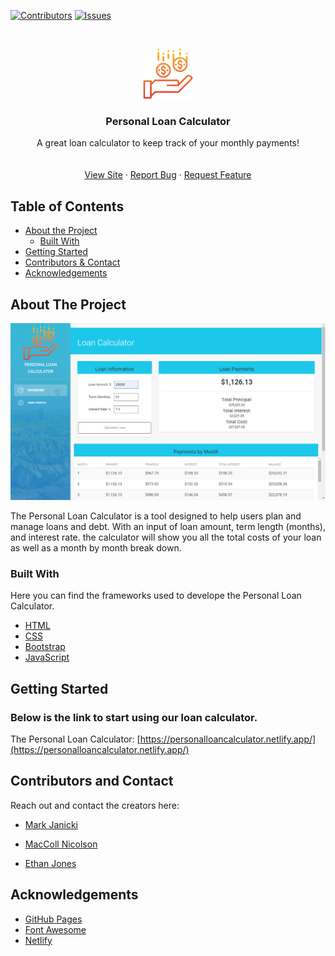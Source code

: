 <!--
*** Thanks for checking out this README Template. If you have a suggestion that would
*** make this better, please fork the repo and create a pull request or simply open
*** an issue with the tag "enhancement".
*** Thanks again! Now go create something AMAZING! :D
-->





<!-- PROJECT SHIELDS -->
<!--
*** I'm using markdown "reference style" links for readability.
*** Reference links are enclosed in brackets [ ] instead of parentheses ( ).
*** See the bottom of this document for the declaration of the reference variables
*** for contributors-url, forks-url, etc. This is an optional, concise syntax you may use.
*** https://www.markdownguide.org/basic-syntax/#reference-style-links
-->
[![Contributors][contributors-shield]][contributors-url]
[![Issues][issues-shield]][issues-url]



<!-- PROJECT LOGO -->
<br />
<p align="center">
  <a href="https://personalloancalculator.netlify.app/">
    <img src="readMeImages/loan.png" alt="Logo" width="80" height="80">
  </a>

  <h3 align="center">Personal Loan Calculator
</h3>

  <p align="center">
   A great loan calculator to keep track of your monthly payments!
<br/>
    <br />
    <br />
    <a href="https://personalloancalculator.netlify.app/">View Site</a>
    ·
    <a href="https://github.com/MNicolso/Loan-Calculator-V2/issues">Report Bug</a>
    ·
    <a href="https://github.com/MNicolso/Loan-Calculator-V2/issues">Request Feature</a>
  </p>
</p>



<!-- TABLE OF CONTENTS -->
## Table of Contents

* [About the Project](#about-the-project)
  * [Built With](#built-with)
* [Getting Started](#getting-started)
* [Contributors & Contact](#contributors-and-contact)
* [Acknowledgements](#acknowledgements)



<!-- ABOUT THE PROJECT -->
## About The Project

[![Product Name Screen Shot][product-screenshot]](https://example.com)

The Personal Loan Calculator is a tool designed to help users plan and manage loans and debt. With an input of loan amount, term length (months), and interest rate. the calculator will show you all the total costs of your loan as well as a month by month break down.



### Built With
Here you can find the frameworks used to develope the Personal Loan Calculator.
* [HTML](https://www.w3schools.com/html/)
* [CSS](https://www.w3schools.com/css/)
* [Bootstrap](https://getbootstrap.com)
* [JavaScript](https://www.javascript.com/)



<!-- GETTING STARTED -->
## Getting Started

### Below is the link to start using our loan calculator.

The Personal Loan Calculator: [https://personalloancalculator.netlify.app/](https://personalloancalculator.netlify.app/)




## Contributors and Contact

Reach out and contact the creators here:

* [Mark Janicki](https://github.com/markdjanicki23)

* [MacColl Nicolson](https://github.com/MNicolso)

* [Ethan Jones](https://github.com/jonesethan91)




<!-- ACKNOWLEDGEMENTS -->
## Acknowledgements
* [GitHub Pages](https://pages.github.com)
* [Font Awesome](https://fontawesome.com)
* [Netlify](https://www.netlify.com/)




<!-- MARKDOWN LINKS & IMAGES -->
<!-- https://www.markdownguide.org/basic-syntax/#reference-style-links -->
[contributors-shield]:https://img.shields.io/badge/Contributors-3-green
[contributors-url]: https://github.com/MNicolso/Loan-Calculator-V2/graphs/contributors
[issues-shield]: https://img.shields.io/badge/Issues-Here-orange
[issues-url]: https://github.com/MNicolso/Loan-Calculator-V2/issues
[product-screenshot]: readMeImages/screenshot1.png

